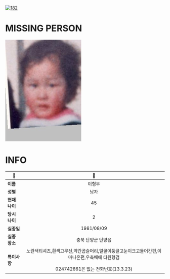 [![182](https://img.shields.io/badge/%EC%8B%A4%EC%A2%85%EC%8B%A0%EA%B3%A0%EB%8A%94%20%EA%B5%AD%EB%B2%88%EC%97%86%EC%9D%B4-182-blue)](http://safe182.go.kr/index.do)

# MISSING PERSON

<img src="./missing_person.jpg">

# INFO

|🔑|💎|
|--|:--:|
|**이름**|이형우|
|**성별**|남자|
|**현재 나이**|45|
|**당시 나이**|2|
|**실종일**|1981/08/09|
|**실종 장소**|충북 단양군 단양읍 |
|**특이사항**|노란색티셔츠,흰색고무신,약간곱슬머리,얼굴이둥글고눈이크고들어간편,이마나온편,우측배에 타원형검</br></br>024742661은 없는 전화번호(13.3.23)|
